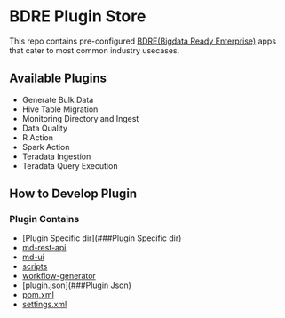 # BDRE Plugin Store
This repo contains pre-configured [BDRE(Bigdata Ready Enterprise)](https://github.com/WiproOpenSourcePractice/openbdre/blob/predevelop/README.md) apps that cater to most common industry usecases.
## Available Plugins
 - Generate Bulk Data
 - Hive Table Migration
 - Monitoring Directory and Ingest
 - Data Quality
 - R Action
 - Spark Action
 - Teradata Ingestion
 - Teradata Query Execution
## How to Develop Plugin
### Plugin Contains
 - [Plugin Specific dir](###Plugin Specific dir)
 - [md-rest-api](###md-rest-api)
 - [md-ui](###md-ui)
 - [scripts](###Scripts)
 - [workflow-generator](###workflow-generator)
 - [plugin.json](###Plugin Json)
 - [pom.xml](POM)
 - [settings.xml](Settings)
